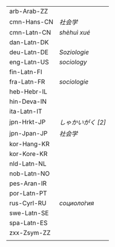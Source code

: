 | | |
|-|-|
| arb-Arab-ZZ |  |
| cmn-Hans-CN | _社会学_ |
| cmn-Latn-CN | _shèhuì xué_ |
| dan-Latn-DK |  |
| deu-Latn-DE | _Soziologie_ |
| eng-Latn-US | _sociology_ |
| fin-Latn-FI |  |
| fra-Latn-FR | _sociologie_ |
| heb-Hebr-IL |  |
| hin-Deva-IN |  |
| ita-Latn-IT |  |
| jpn-Hrkt-JP | _しゃかいがく [2]_ |
| jpn-Jpan-JP | _社会学_ |
| kor-Hang-KR |  |
| kor-Kore-KR |  |
| nld-Latn-NL |  |
| nob-Latn-NO |  |
| pes-Aran-IR |  |
| por-Latn-PT |  |
| rus-Cyrl-RU | _социоло́гия_ |
| swe-Latn-SE |  |
| spa-Latn-ES |  |
| zxx-Zsym-ZZ |  |
|  |  |
